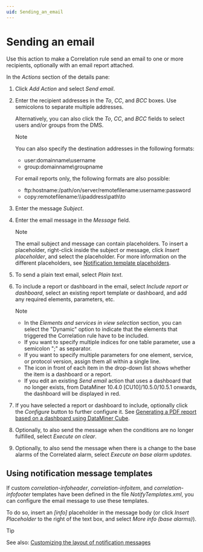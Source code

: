 ```yaml
---
uid: Sending_an_email
---
```


# Sending an email

Use this action to make a Correlation rule send an email to one or more recipients, optionally with an email report attached.

In the *Actions* section of the details pane:

1. Click *Add Action* and select *Send email*.

1. Enter the recipient addresses in the *To*, *CC*, and *BCC* boxes. Use semicolons to separate multiple addresses.

   Alternatively, you can also click the *To*, *CC*, and *BCC* fields to select users and/or groups from the DMS.

   > [!NOTE]
   > You can also specify the destination addresses in the following formats:
   >
   > - user:domainname\\username
   > - group:domainname\\groupname
   >
   > For email reports only, the following formats are also possible:
   >
   > - ftp:hostname:/path/on/server/remotefilename:username:password
   > - copy:remotefilename:\\\\ipaddress\\path\\to

1. Enter the message *Subject*.

1. Enter the email message in the *Message* field.

   > [!NOTE]
   > The email subject and message can contain placeholders. To insert a placeholder, right-click inside the subject or message, click *Insert placeholder*, and select the placeholder. For more information on the different placeholders, see [Notification template placeholders](xref:Customizing_the_layout_of_notification_messages#notification-template-placeholders).

1. To send a plain text email, select *Plain text*.

1. To include a report or dashboard in the email, select *Include report or dashboard*, select an existing report template or dashboard, and add any required elements, parameters, etc.

   > [!NOTE]
   >
   > - In the *Elements and services in view selection* section, you can select the "Dynamic" option to indicate that the elements that triggered the Correlation rule have to be included.
   > - If you want to specify multiple indices for one table parameter, use a semicolon ";" as separator.
   > - If you want to specify multiple parameters for one element, service, or protocol version, assign them all within a single line.
   > - The icon in front of each item in the drop-down list shows whether the item is a dashboard or a report.
   > - If you edit an existing *Send email* action that uses a dashboard that no longer exists, from DataMiner 10.4.0 [CU10]/10.5.0/10.5.1 onwards<!--RN 41364-->, the dashboard will be displayed in red.

1. If you have selected a report or dashboard to include, optionally click the *Configure* button to further configure it. See [Generating a PDF report based on a dashboard using DataMiner Cube](xref:Generating_a_report_based_on_a_dashboard_Cube).

1. Optionally, to also send the message when the conditions are no longer fulfilled, select *Execute on clear*.

1. Optionally, to also send the message when there is a change to the base alarms of the Correlated alarm, select *Execute on base alarm updates*.

## Using notification message templates

If custom *correlation-infoheader*, *correlation-infoitem*, and *correlation-infofooter* templates have been defined in the file *NotifyTemplates.xml*, you can configure the email message to use these templates.

To do so, insert an *\[info\]* placeholder in the message body (or click *Insert Placeholder* to the right of the text box, and select *More info (base alarms)*).

> [!TIP]
> See also: [Customizing the layout of notification messages](xref:Customizing_the_layout_of_notification_messages)
